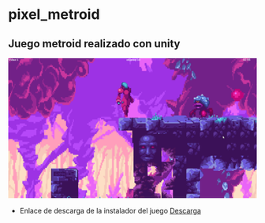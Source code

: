 # pixel_metroid


## Juego metroid realizado con unity

![Screenshot of the game](https://github.com/PedroGM80/pixel_metroid/blob/main/metroidCaptura.png?raw=true)

- Enlace de descarga de la instalador  del juego <a id="raw-url" href="https://github.com/PedroGM80/pixel_metroid/releases/download/metroid/InstalacionMetroidPGM.exe">Descarga</a>


